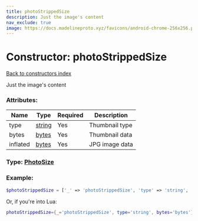 ```yaml
---
title: photoStrippedSize
description: Just the image's content
nav_exclude: true
image: https://docs.madelineproto.xyz/favicons/android-chrome-256x256.png
---
```

# Constructor: photoStrippedSize  
[Back to constructors index](index.html)



Just the image's content

### Attributes:

| Name     |    Type       | Required | Description |
|----------|---------------|----------|-------------|
|type|[string](../types/string.html) | Yes|Thumbnail type|
|bytes|[bytes](../types/bytes.html) | Yes|Thumbnail data|
|inflated|[bytes](../types/bytes.html) | Yes|JPG image data|



### Type: [PhotoSize](../types/PhotoSize.html)


### Example:

```php
$photoStrippedSize = ['_' => 'photoStrippedSize', 'type' => 'string', 'bytes' => 'bytes'];
```  


Or, if you're into Lua:

```lua
photoStrippedSize={_='photoStrippedSize', type='string', bytes='bytes'}

```



